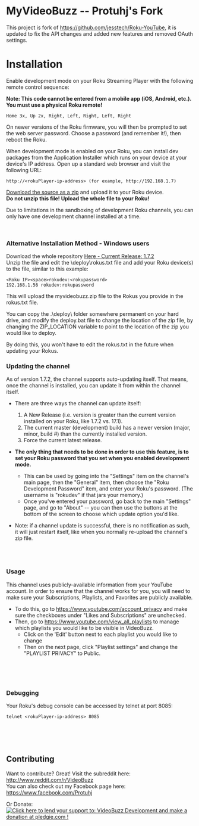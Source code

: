 MyVideoBuzz -- Protuhj's Fork
=============

This project is fork of https://github.com/jesstech/Roku-YouTube, it is updated to fix the API changes and added new features and removed OAuth settings.


Installation
============

Enable development mode on your Roku Streaming Player with the following remote 
control sequence:

**Note: This code cannot be entered from a mobile app (iOS, Android, etc.). You must use a physical Roku remote!**

    Home 3x, Up 2x, Right, Left, Right, Left, Right

On newer versions of the Roku firmware, you will then be prompted to set the web server password. Choose a password (and remember it!), then reboot the Roku.

When development mode is enabled on your Roku, you can install dev packages
from the Application Installer which runs on your device at your device's IP
address. Open up a standard web browser and visit the following URL:

    http://<rokuPlayer-ip-address> (for example, http://192.168.1.7)

[Download the source as a zip](https://github.com/Protuhj/myvideobuzz/releases/download/v1.7.2/MyVideoBuzz_v1_7_2.zip) and upload it to your Roku device.  
**Do not unzip this file! Upload the whole file to your Roku!**

Due to limitations in the sandboxing of development Roku channels, you can only
have one development channel installed at a time.

<br/>

### Alternative Installation Method - Windows users

Download the whole repository [Here - Current Release: 1.7.2](https://github.com/Protuhj/myvideobuzz/archive/v1.7.2.zip)  
Unzip the file and edit the \deploy\rokus.txt file and add your Roku device(s) to the file, similar to this example:

    <Roku IP><space>rokudev:<rokupassword>
    192.168.1.56 rokudev:rokupassword

This will upload the myvideobuzz.zip file to the Rokus you provide in the rokus.txt file.

You can copy the .\deploy\ folder somewhere permanent on your hard drive, and modify the deploy.bat file to change the location of the zip file,
by changing the ZIP_LOCATION variable to point to the location of the zip you would like to deploy.

By doing this, you won't have to edit the rokus.txt in the future when updating your Rokus.

### Updating the channel

As of version 1.7.2, the channel supports auto-updating itself. That means, once the channel is installed, you can update it from within the channel itself.

* There are three ways the channel can update itself:
  1) A New Release (i.e. version is greater than the current version installed on your Roku, like 1.7.2 vs. 17.1).
  2) The current master (development) build has a newer version (major, minor, build #) than the currently installed version.
  3) Force the current latest release.

* **The only thing that needs to be done in order to use this feature, is to set your Roku password that you set when you enabled development mode.**
  * This can be used by going into the "Settings" item on the channel's main page, then the "General" item, then choose the "Roku Development Password" item, and enter your Roku's password. (The username is "rokudev" if that jars your memory.)
  * Once you've entered your password, go back to the main "Settings" page, and go to "About" -- you can then use the buttons at the bottom of the screen to choose which update option you'd like.

* Note: if a channel update is successful, there is no notification as such, it will just restart itself, like when you normally re-upload the channel's zip file.
<br/>
<br/>

### Usage

This channel uses publicly-available information from your YouTube account. In order to 
ensure that the channel works for you, you will need to make sure your Subscriptions, Playlists, and Favorites are publicly available.

* To do this, go to https://www.youtube.com/account_privacy and make sure the checkboxes under "Likes and Subscriptions" are unchecked.  
* Then, go to https://www.youtube.com/view_all_playlists to manage which playlists you would like to be visible in VideoBuzz.   
    * Click on the 'Edit' button next to each playlist you would like to change  
    * Then on the next page, click "Playlist settings" and change the "PLAYLIST PRIVACY" to Public.
<br/>
<br/>
<br/>

### Debugging

Your Roku's debug console can be accessed by telnet at port 8085:

    telnet <rokuPlayer-ip-address> 8085

<br/>
<br/>
<br/>
  
## Contributing


Want to contribute? Great! Visit the subreddit here: http://www.reddit.com/r/VideoBuzz  
You can also check out my Facebook page here: https://www.facebook.com/Protuhj

Or Donate: <a href='https://pledgie.com/campaigns/23378'><img alt='Click here to lend your support to: VideoBuzz Development and make a donation at pledgie.com !' src='https://pledgie.com/campaigns/23378.png?skin_name=chrome' border='0' ></a>